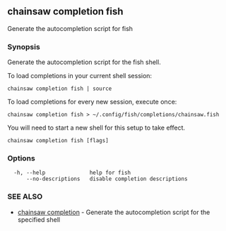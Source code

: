 ## chainsaw completion fish

Generate the autocompletion script for fish

### Synopsis

Generate the autocompletion script for the fish shell.

To load completions in your current shell session:

	chainsaw completion fish | source

To load completions for every new session, execute once:

	chainsaw completion fish > ~/.config/fish/completions/chainsaw.fish

You will need to start a new shell for this setup to take effect.


```
chainsaw completion fish [flags]
```

### Options

```
  -h, --help              help for fish
      --no-descriptions   disable completion descriptions
```

### SEE ALSO

* [chainsaw completion](chainsaw_completion.md)	 - Generate the autocompletion script for the specified shell

